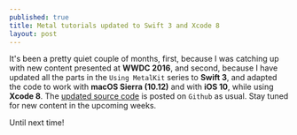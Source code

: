 ```yaml
---
published: true
title: Metal tutorials updated to Swift 3 and Xcode 8
layout: post
---
```

It's been a pretty quiet couple of months, first, because I was catching up with new content presented at __WWDC 2016__, and second, because I have updated all the parts in the `Using MetalKit` series to __Swift 3__, and adapted the code to work with __macOS Sierra (10.12)__ and with __iOS 10__, while using __Xcode 8__. The [updated source code](https://github.com/MetalKit/metal) is posted on `Github` as usual. Stay tuned for new content in the upcoming weeks.

Until next time!